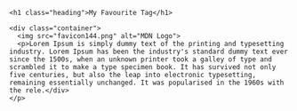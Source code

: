 <html>
  <head>
    <meta charset="utf-8">
    <title>MOCK1</title>
    <link href="style.css" rel="stylesheet" type="text/css" />
  </head>
  <body>

    <h1 class="heading">My Favourite Tag</h1>

    <div class="container">
      <img src="favicon144.png" alt="MDN Logo">
      <p>Lorem Ipsum is simply dummy text of the printing and typesetting industry. Lorem Ipsum has been the industry's standard dummy text ever since the 1500s, when an unknown printer took a galley of type and scrambled it to make a type specimen book. It has survived not only five centuries, but also the leap into electronic typesetting, remaining essentially unchanged. It was popularised in the 1960s with the rele.</div>
    </p>

  </body>
</html>
